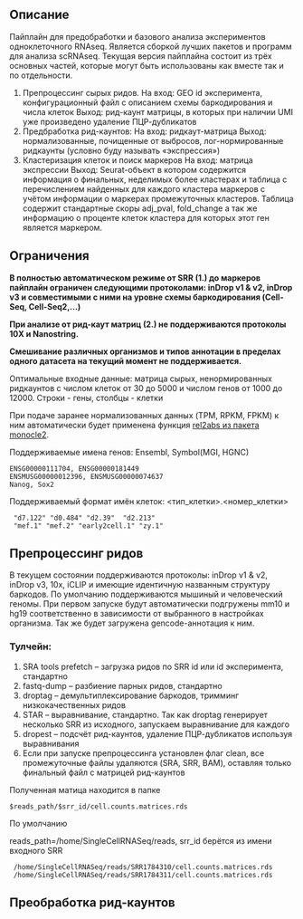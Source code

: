## Описание

Пайплайн для предобработки и базового анализа экспериментов одноклеточного RNAseq. 
Является сборкой лучших пакетов и программ для анализа scRNAseq.
Текущая версия пайплайна состоит из трёх основных частей, которые могут быть использованы как вместе
так и по отдельности. 

1) Препроцессинг сырых ридов. 
На вход: GEO id эксперимента, конфигурационный файл с описанием схемы баркодирования и числа клеток
Выход: рид-каунт матрицы, в которых при наличии UMI уже произведено удаление ПЦР-дубликатов
2) Предбработка рид-каунтов:
На вход: ридкаут-матрица 
Выход: нормализованные, почищенные от выбросов, лог-нормированные ридкаунты (условно буду называть «экспрессия»)
3) Кластеризация клеток и поиск маркеров
На вход: матрица экспрессии
Выход: Seurat-объект в котором содержится информация о финальных, неделимых более кластерах и 
таблица с перечислением найденных для каждого кластера маркеров с учётом информации о маркерах промежуточных кластеров. 
Таблица содержит стандартные скоры adj_pval, fold_change а так же информацию о проценте клеток кластера 
для которых этот ген является маркером. 

## Ограничения
__В полностью автоматическом режиме от SRR (1.) до маркеров пайплайн ограничен следующими протоколами:
inDrop v1 & v2, inDrop v3 и совместимыми с ними на уровне схемы баркодирования (Cell-Seq, Cell-Seq2,...)__

__При анализе от рид-каут матриц (2.) не поддерживаются протоколы 10X и Nanostring.__

__Смешивание различных организмов и типов аннотации в пределах одного датасета на текущий момент не поддерживается.__

Оптимальные входные данные: матрица сырых, ненормированных ридкаунтов с числом клеток от 30 до 5000 и числом генов от 1000 до 12000.
Строки - гены, столбцы - клетки

При подаче заранее нормализованных данных (TPM, RPKM, FPKM) к ним автоматически будет применена функция [rel2abs из пакета monocle2](https://www.ncbi.nlm.nih.gov/pubmed/28114287).

Поддерживаемые имена генов: 
Ensembl, Symbol(MGI, HGNC)
```
ENSG00000111704, ENSG00000181449
ENSMUSG00000012396, ENSMUSG00000074637
Nanog, Sox2
```
Поддерживаемый формат имён клеток: <тип_клетки>.<номер_клетки> 
```
 "d7.122" "d0.484" "d2.39"  "d2.213"
 "mef.1" "mef.2" "early2cell.1" "zy.1"
```

## Препроцессинг ридов

В текущем состоянии поддерживаются протоколы:
    inDrop v1 & v2, inDrop v3, 10x, iCLIP и имеющие идентичную названным структуру баркодов. 
    По умолчанию поддерживаются мышиный и человеческий геномы. 
    При первом запуске будут автоматически подгружены mm10 и hg19 соответственно в зависимости от 
    выбранного в настройках организма. Так же будет загружена gencode-аннотация к ним.

### Тулчейн:
1) SRA tools prefetch – загрузка ридов по SRR id или id эксперимента, стандартно
2) fastq-dump – разбиение парных ридов, стандартно
3) droptag – демультиплексирование баркодов, тримминг низкокачественных ридов
4) STAR – выравнивание, стандартно. Так как droptag генерирует несколько SRR из исходного, запускаем выравнивание для каждого
5) dropest – подсчёт рид-каунтов, удаление ПЦР-дубликатов используя выравнивания
6) Если при запуске препроцессинга установлен флаг clean, все промежуточные файлы удаляются (SRA, SRR, BAM), оставляя только финальный файл с матрицей рид-каунтов

Полученная матица находится в папке 
```
$reads_path/$srr_id/cell.counts.matrices.rds
```

По умолчанию 

reads_path=/home/SingleCellRNASeq/reads, srr_id берётся из имени входного SRR
 ```
  /home/SingleCellRNASeq/reads/SRR1784310/cell.counts.matrices.rds
  /home/SingleCellRNASeq/reads/SRR1784311/cell.counts.matrices.rds
```

## Преобработка рид-каунтов


